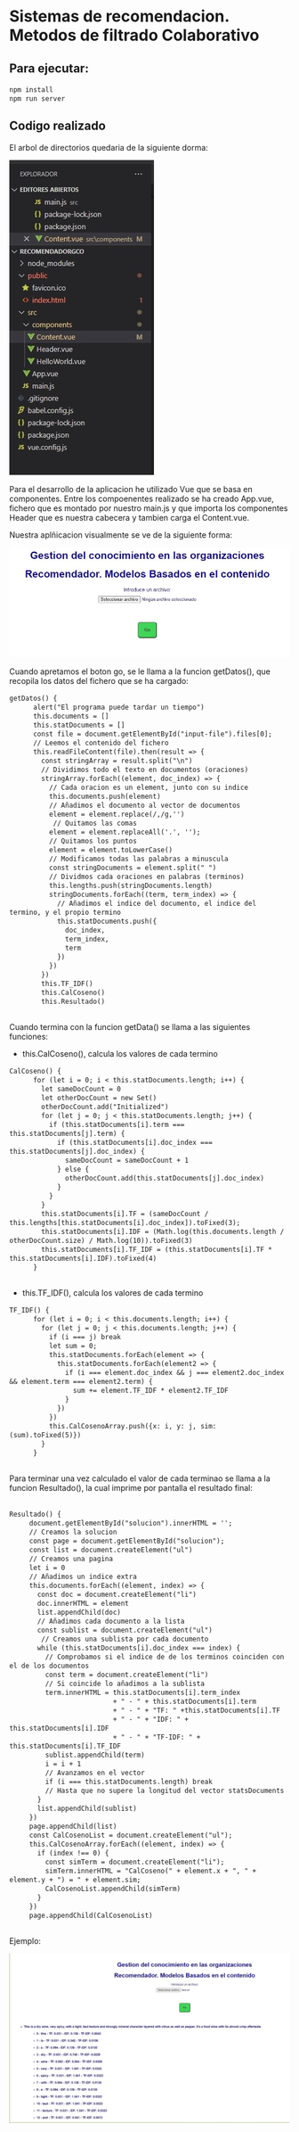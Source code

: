 # Sistemas de recomendacion. Metodos de filtrado Colaborativo

## Para ejecutar:

  ```
  npm install
  npm run server
  ```

 ## Codigo realizado

El arbol de directorios quedaria de la siguiente dorma:

![](src/assets/Arbol.jpg)

Para el desarrollo de la aplicacion he utilizado Vue que se basa en componentes. Entre los compoenentes realizado se ha creado App.vue, fichero que es montado por nuestro main.js y que importa los componentes Header que es nuestra cabecera y tambien carga el Content.vue.
 
Nuestra aplñicacion visualmente se ve de la siguiente forma:
 
![](src/assets/Cabecera.jpg)

Cuando apretamos el boton go, se le llama a la funcion getDatos(), que recopila los datos del fichero que se ha cargado:

```
getDatos() {
      alert("El programa puede tardar un tiempo")
      this.documents = []
      this.statDocuments = []
      const file = document.getElementById("input-file").files[0];  
      // Leemos el contenido del fichero
      this.readFileContent(file).then(result => {
        const stringArray = result.split("\n")                      
        // Dividimos todo el texto en documentos (oraciones)
        stringArray.forEach((element, doc_index) => {               
          // Cada oracion es un element, junto con su indice
          this.documents.push(element)                              
          // Añadimos el documento al vector de documentos
          element = element.replace(/,/g,'')                       
           // Quitamos las comas
          element = element.replaceAll('.', '');                    
          // Quitamos los puntos
          element = element.toLowerCase()                           
          // Modificamos todas las palabras a minuscula
          const stringDocuments = element.split(" ")                
          // Dividmos cada oraciones en palabras (terminos)
          this.lengths.push(stringDocuments.length)
          stringDocuments.forEach((term, term_index) => {                       
            // Añadimos el indice del documento, el indice del termino, y el propio termino
            this.statDocuments.push({
              doc_index,
              term_index,
              term
            })
          })
        })
        this.TF_IDF()
        this.CalCoseno()
        this.Resultado()
  
 ```
 
 Cuando termina con la funcion getData() se llama a las siguientes funciones:
 
 * this.CalCoseno(), calcula los valores de cada termino

```
CalCoseno() { 
      for (let i = 0; i < this.statDocuments.length; i++) {
        let sameDocCount = 0
        let otherDocCount = new Set()
        otherDocCount.add("Initialized")
        for (let j = 0; j < this.statDocuments.length; j++) {
          if (this.statDocuments[i].term === this.statDocuments[j].term) {
            if (this.statDocuments[i].doc_index === this.statDocuments[j].doc_index) {
              sameDocCount = sameDocCount + 1
            } else {
              otherDocCount.add(this.statDocuments[j].doc_index)
            }
          }
        }
        this.statDocuments[i].TF = (sameDocCount / this.lengths[this.statDocuments[i].doc_index]).toFixed(3);
        this.statDocuments[i].IDF = (Math.log(this.documents.length / otherDocCount.size) / Math.log(10)).toFixed(3)
        this.statDocuments[i].TF_IDF = (this.statDocuments[i].TF * this.statDocuments[i].IDF).toFixed(4)
      }
  
 ```
 
* this.TF_IDF(), calcula los valores de cada termino

```
TF_IDF() {
      for (let i = 0; i < this.documents.length; i++) {
        for (let j = 0; j < this.documents.length; j++) {
          if (i === j) break
          let sum = 0;
          this.statDocuments.forEach(element => {
            this.statDocuments.forEach(element2 => {
              if (i === element.doc_index && j === element2.doc_index && element.term === element2.term) {
                sum += element.TF_IDF * element2.TF_IDF
              }
            })
          })
          this.CalCosenoArray.push({x: i, y: j, sim: (sum).toFixed(5)})
        }
      }
  
 ```
 
 Para terminar una vez calculado el valor de cada terminao se llama a la funcion Resultado(), la cual imprime por pantalla el resultado final:
 
 ```
 
 Resultado() {
      document.getElementById("solucion").innerHTML = '';              
      // Creamos la solucion
      const page = document.getElementById("solucion");
      const list = document.createElement("ul")                        
      // Creamos una pagina
      let i = 0                                                        
      // Añadimos un indice extra
      this.documents.forEach((element, index) => {
        const doc = document.createElement("li")
        doc.innerHTML = element
        list.appendChild(doc)                                          
        // Añadimos cada documento a la lista
        const sublist = document.createElement("ul")                  
         // Creamos una sublista por cada documento
        while (this.statDocuments[i].doc_index === index) {            
          // Comprobamos si el indice de de los terminos coinciden con el de los documentos
          const term = document.createElement("li")                    
          // Si coincide lo añadimos a la sublista
          term.innerHTML = this.statDocuments[i].term_index 
                           + " - " + this.statDocuments[i].term
                           + " - " + "TF: " +this.statDocuments[i].TF
                           + " - " + "IDF: " + this.statDocuments[i].IDF
                           + " - " + "TF-IDF: " + this.statDocuments[i].TF_IDF
          sublist.appendChild(term)
          i = i + 1                                                    
          // Avanzamos en el vector
          if (i === this.statDocuments.length) break                   
          // Hasta que no supere la longitud del vector statsDocuments
        }
        list.appendChild(sublist)
      })
      page.appendChild(list)
      const CalCosenoList = document.createElement("ul");
      this.CalCosenoArray.forEach((element, index) => {
        if (index !== 0) {
          const simTerm = document.createElement("li");
          simTerm.innerHTML = "CalCoseno(" + element.x + ", " + element.y + ") = " + element.sim;
          CalCosenoList.appendChild(simTerm)
        }
      })
      page.appendChild(CalCosenoList)
   
   ```

Ejemplo:

![](src/assets/Ejemplo.jpg)

 
 
